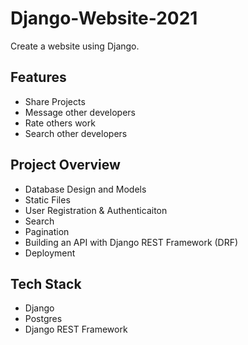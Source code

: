 # Django-Website-2021
Create a website using Django.  



## Features
- Share Projects
- Message other developers
- Rate others work
- Search other developers
## Project Overview
- Database Design and Models
- Static Files
- User Registration & Authenticaiton
- Search
- Pagination
- Building an API with Django REST Framework (DRF)
- Deployment
## Tech Stack
- Django
- Postgres
- Django REST Framework
